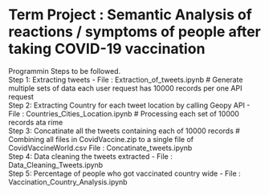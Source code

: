 # Term Project : Semantic Analysis of reactions / symptoms of people after taking COVID-19 vaccination
Programmin Steps to be followed.<br/>
Step 1: Extracting tweets - File : Extraction_of_tweets.ipynb # Generate multiple sets of data each user request has 10000 records per one API request<br/>
Step 2: Extracting Country for each tweet location by calling Geopy API - File : Countries_Cities_Location.ipynb # Processing each set of 10000 records ata rime <br/>
Step 3: Concatinate all the tweets containing each of 10000 records # Combining all files in CovidVaccine.zip to a single file of CovidVaccineWorld.csv File : Concatinate_tweets.ipynb<br/>
Step 4: Data cleaning the tweets extracted - File : Data_Cleaning_Tweets.ipynb <br/>
Step 5: Percentage of people who got vaccinated country wide - File : Vaccination_Country_Analysis.ipynb <br/>

